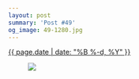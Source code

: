 ```yaml
---
layout: post
summary: 'Post #49'
og_image: 49-1280.jpg
---
```


<div class="post">
 <time>
  <a href="/49">
   {{ page.date | date: "%B %-d, %Y" }}
  </a>
 </time>
 <a href="/49">
  <figure data-taken="9/9/2013">
   <img sizes="(min-width: 700px) 50vw, calc(100vw - 2rem)" src="{{ site.assets_url }}/49-640.jpg" srcset="{{ site.assets_url }}/49-1280.jpg 1280w, {{ site.assets_url }}/49-960.jpg 960w, {{ site.assets_url }}/49-640.jpg 640w, {{ site.assets_url }}/49-320.jpg 320w"/>
  </figure>
 </a>
</div>
